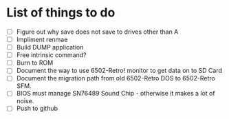 # List of things to do

+ [ ] Figure out why save does not save to drives other than A
+ [ ] Impliment renmae
+ [ ] Build DUMP application
+ [ ] Free intrinsic command?
+ [ ] Burn to ROM
+ [ ] Document the way to use 6502-Retro! monitor to get data on to SD Card
+ [ ] Document the migration path from old 6502-Retro DOS to 6502-Retro SFM.
+ [ ] BIOS must manage SN76489 Sound Chip - otherwise it makes a lot of noise.
+ [ ] Push to github

